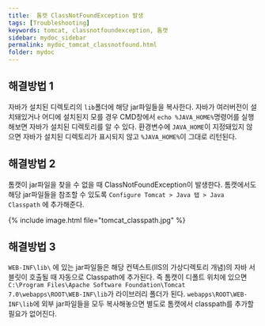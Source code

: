 ```yaml
---
title:  톰캣 ClassNotFoundException 발생
tags: [Troubleshooting]
keywords: tomcat, classnotfoundexception, 톰캣
sidebar: mydoc_sidebar
permalink: mydoc_tomcat_classnotfound.html
folder: mydoc
---
```


## 해결방법 1
자바가 설치된 디렉토리의 `lib`폴더에 해당 jar파일들을 복사한다. 자바가 여러버전이 설치돼있거나 어디에 설치된지 모를 경우 CMD창에서 `echo %JAVA_HOME%`명령어를 실행해보면 자바가 설치된 디렉토리를 알 수 있다. 환경변수에 `JAVA_HOME`이 지정돼있지 않으면 자바가 설치된 디렉토리가 표시되지 않고 `%JAVA_HOME%`이 그대로 리턴된다.

## 해결방법 2
톰캣이 jar파일을 찾을 수 없을 때 ClassNotFoundException이 발생한다. 톰캣에서도 해당 jar파일들을 참조할 수 있도록 `Configure Tomcat > Java 탭 > Java Classpath` 에 추가해준다.

{% include image.html file="tomcat_classpath.jpg" %}

## 해결방법 3
`WEB-INF\lib\` 에 있는 jar파일들은 해당 컨텍스트(IIS의 가상디렉토리 개념)의 자바 서블릿이 호출될 때 자동으로 Classpath에 추가된다. 즉 톰캣이 디폴트 위치에 있으면 `C:\Program Files\Apache Software Foundation\Tomcat 7.0\webapps\ROOT\WEB-INF\lib`가 라이브러리 폴더가 된다. `webapps\ROOT\WEB-INF\lib`에 외부 jar파일들을 모두 복사해놓으면 별도로 톰캣에서 classpath를 추가할 필요가 없어진다.